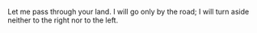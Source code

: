 Let me pass through your land. I will go only by the road; I will turn aside neither to the right nor to the left.

